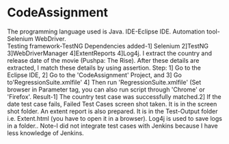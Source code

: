 # CodeAssignment
The programming language used is Java.
IDE-Eclipse IDE.
Automation tool-Selenium WebDriver.  
Testing framework-TestNG
Dependencies added-1] Selenium 2]TestNG 3]WebDriverManager 4]ExtentReports 4]Log4j.
I extract the country and release date of the movie (Pushpa: The Rise). After these details are extracted, I match these details by using assertion.
Step: 1] Go to the Eclipse IDE, 2] Go to the 'CodeAssignment' Project, and 3] Go to'RegressionSuite.xmlfile' 4] Then run 'RegressionSuite.xmlfile' (Set browser in Parameter tag, you can also run script through 'Chrome' or 'Firefox'. 
Result-1] The country test case was successfully matched.2] If the date test case fails,
Failed Test Cases screen shot taken. It is in the screen shot folder.
An extent report is also prepared. It is in the Test-Output folder i.e. Extent.html (you have to open it in a browser).
Log4j is used to save logs in a folder..
Note-I did not integrate test cases with Jenkins because I have less knowledge of Jenkins.
